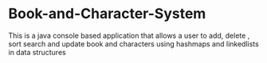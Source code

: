 # Book-and-Character-System
This is a java console based application that allows a user to add, delete , sort search and update book and characters using hashmaps and linkedlists in data structures
